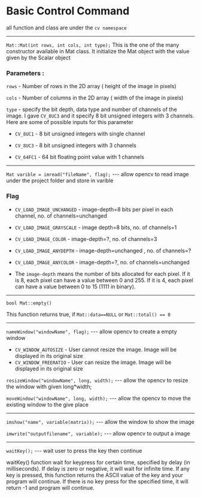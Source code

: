 # Basic Control Command

all function and class are under the `cv namespace`

---
`Mat::Mat(int rows, int cols, int type);`
This is the one of the many constructor available in Mat class. It initialize the Mat object with the value given by the Scalar object

### Parameters :
`rows` - Number of rows in the 2D array ( height of the image in pixels)

`cols` - Number of columns in the 2D array ( width of the image in pixels)

`type` - specify the bit depth, data type and number of channels of the image. I gave `CV_8UC3` and it specify 8 bit unsigned integers with 3 channels. Here are some of possible inputs for this parameter

 - `CV_8UC1` - 8 bit unsigned integers with single channel

 - `CV_8UC3` - 8 bit unsigned integers with 3 channels

 - `CV_64FC1` - 64 bit floating point value with 1 channels

---

`Mat varible = imread("fileName", flag);` --- allow opencv to read image under the project folder and store in varible

  ### Flag
  - `CV_LOAD_IMAGE_UNCHANGED` - image-depth=8 bits per pixel in each channel,  no. of channels=unchanged 
  
  - `CV_LOAD_IMAGE_GRAYSCALE` - image depth=8 bits,  no. of channels=1
  
  - `CV_LOAD_IMAGE_COLOR` - image-depth=?,  no. of channels=3
  
  - `CV_LOAD_IMAGE_ANYDEPTH` - image-depth=unchanged ,  no. of channels=?
  
  - `CV_LOAD_IMAGE_ANYCOLOR` - image-depth=?,  no. of channels=unchanged 

  - The `image-depth` means the number of bits allocated for each pixel. If it is 8, each pixel can have a value between 0 and 255. If it is 4, each pixel can have a value between 0 to 15 (1111 in binary). 
  
---

`bool Mat::empty()`

This function returns true, if `Mat::data==NULL` or `Mat::total() == 0`

---

`nameWindow("windowName", flag);` --- allow opencv to create a empty window 

  - `CV_WINDOW_AUTOSIZE` - User cannot resize the image. Image will be displayed in its original size
  - `CV_WINDOW_FREERATIO` - User can resize the image. Image will be displayed in its original size

`resizeWindow("windowName", long, width);` --- allow the opencv to resize the window with given long*width;

`moveWindow("windowName", long, width);` --- allow the opencv to move the existing window to the give place

---

`imshow("name", variable(matrix));` --- allow the window to show the image

`imwrite("outputfilename", variable);` --- allow opencv to output a image

---

`waitKey();` --- wait user to press the key then continue

waitKey() function wait for keypress for certain time, specified by delay (in milliseconds). If delay is zero or negative, it will wait for infinite time. If any key is pressed, this function returns the ASCII value of the key and your program will continue. If there is no key press for the specified time, it will return -1 and program will continue.


